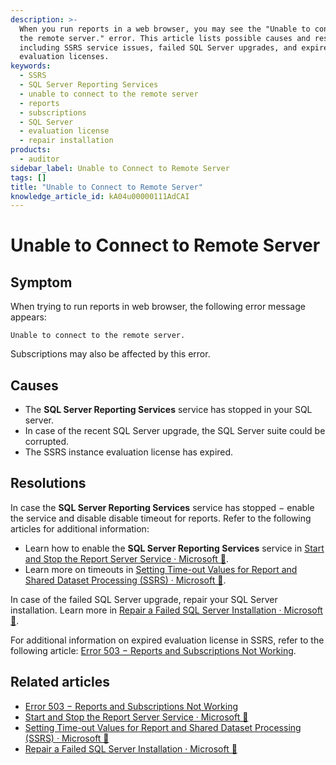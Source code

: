 ```yaml
---
description: >-
  When you run reports in a web browser, you may see the "Unable to connect to
  the remote server." error. This article lists possible causes and resolutions,
  including SSRS service issues, failed SQL Server upgrades, and expired SSRS
  evaluation licenses.
keywords:
  - SSRS
  - SQL Server Reporting Services
  - unable to connect to the remote server
  - reports
  - subscriptions
  - SQL Server
  - evaluation license
  - repair installation
products:
  - auditor
sidebar_label: Unable to Connect to Remote Server
tags: []
title: "Unable to Connect to Remote Server"
knowledge_article_id: kA04u00000111AdCAI
---
```


# Unable to Connect to Remote Server

## Symptom

When trying to run reports in web browser, the following error message appears:

```text
Unable to connect to the remote server.
```

Subscriptions may also be affected by this error.

## Causes

- The **SQL Server Reporting Services** service has stopped in your SQL server.
- In case of the recent SQL Server upgrade, the SQL Server suite could be corrupted.
- The SSRS instance evaluation license has expired.

## Resolutions

In case the **SQL Server Reporting Services** service has stopped − enable the service and disable disable timeout for reports. Refer to the following articles for additional information:

- Learn how to enable the **SQL Server Reporting Services** service in [Start and Stop the Report Server Service · Microsoft 🤝](https://learn.microsoft.com/en-us/sql/reporting-services/report-server/start-and-stop-the-report-server-service?view=sql-server-ver16).
- Learn more on timeouts in [Setting Time-out Values for Report and Shared Dataset Processing (SSRS) · Microsoft 🤝](https://learn.microsoft.com/en-us/sql/reporting-services/report-server/setting-time-out-values-for-report-and-shared-dataset-processing-ssrs?view=sql-server-ver16).

In case of the failed SQL Server upgrade, repair your SQL Server installation. Learn more in [Repair a Failed SQL Server Installation · Microsoft 🤝](https://learn.microsoft.com/en-us/sql/database-engine/install-windows/repair-a-failed-sql-server-installation?view=sql-server-ver16).

For additional information on expired evaluation license in SSRS, refer to the following article: [Error 503 − Reports and Subscriptions Not Working](https://docs.netwrix.com/docs/kb/auditor/error-503-reports-and-subscriptions-not-working).

## Related articles

- [Error 503 − Reports and Subscriptions Not Working](https://docs.netwrix.com/docs/kb/auditor/error-503-reports-and-subscriptions-not-working)
- [Start and Stop the Report Server Service · Microsoft 🤝](https://learn.microsoft.com/en-us/sql/reporting-services/report-server/start-and-stop-the-report-server-service?view=sql-server-ver16)
- [Setting Time-out Values for Report and Shared Dataset Processing (SSRS) · Microsoft 🤝](https://learn.microsoft.com/en-us/sql/reporting-services/report-server/setting-time-out-values-for-report-and-shared-dataset-processing-ssrs?view=sql-server-ver16)
- [Repair a Failed SQL Server Installation · Microsoft 🤝](https://learn.microsoft.com/en-us/sql/database-engine/install-windows/repair-a-failed-sql-server-installation?view=sql-server-ver16)
